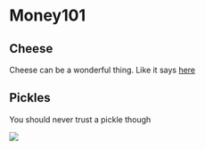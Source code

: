 # Money101
<body>
<h2>Cheese</h2>
<p>Cheese can be a wonderful thing. Like it says <a href="https://en.wikipedia.org/wiki/Cheese" target="_blank">here</a></p>
<h2>Pickles</h2>
<p>You should never trust a pickle though</p>
  <img src="https://ih0.redbubble.net/image.9034107.7055/flat,800x800,075,f.jpg"/>
  
  </body>
